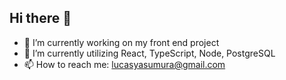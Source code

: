 ## Hi there 👋

- 🔭 I’m currently working on my front end project
- 🌱 I’m currently utilizing React, TypeScript, Node, PostgreSQL
- 📫 How to reach me: lucasyasumura@gmail.com
<!--
**LukeYasu/LukeYasu** is a ✨ _special_ ✨ repository because its `README.md` (this file) appears on your GitHub profile.

Here are some ideas to get you started:

- 👯 I’m looking to collaborate on ...
- 🤔 I’m looking for help with ...
- 💬 Ask me about ...
- 😄 Pronouns: ...
- ⚡ Fun fact: ...
-->
